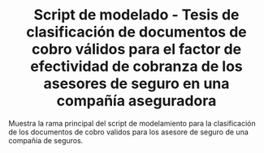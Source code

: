 <h1 align="center" id="title">Script de modelado - Tesis de clasificación de documentos de cobro válidos para el factor de efectividad de cobranza de los asesores de seguro en una compañía aseguradora</h1>

<p id="description">Muestra la rama principal del script de modelamiento para la clasificación de los documentos de cobro validos para los asesore de seguro de una compañia de seguros.</p>
